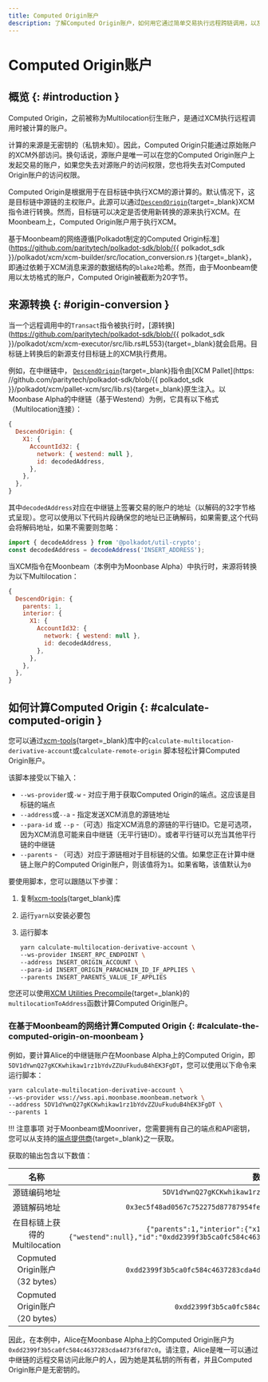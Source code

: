 ```yaml
---
title: Computed Origin账户
description: 了解Computed Origin账户，如何用它通过简单交易执行远程跨链调用，以及如何计算这些账户。
---
```


# Computed Origin账户

## 概览 {: #introduction }

Computed Origin，之前被称为Multilocation衍生账户，是通过XCM执行远程调用时被计算的账户。

计算的来源是无密钥的（私钥未知）。因此，Computed Origin只能通过原始账户的XCM外部访问。换句话说，源账户是唯一可以在您的Computed Origin账户上发起交易的账户，如果您失去对源账户的访问权限，您也将失去对Computed Origin账户的访问权限。

Computed Origin是根据用于在目标链中执行XCM的源计算的。默认情况下，这是目标链中源链的主权账户。此源可以通过[`DescendOrigin`](/builders/interoperability/xcm/core-concepts/instructions#descend-origin){target=\_blank}XCM指令进行转换。然而，目标链可以决定是否使用新转换的源来执行XCM。在Moonbeam上，Computed Origin账户用于执行XCM。

基于Moonbeam的网络遵循[Polkadot制定的Computed Origin标准](https://github.com/paritytech/polkadot-sdk/blob/{{ polkadot_sdk }}/polkadot/xcm/xcm-builder/src/location_conversion.rs ){target=\_blank}，即通过依赖于XCM消息来源的数据结构的`blake2`哈希。然而，由于Moonbeam使用以太坊格式的账户，Computed Origin被截断为20字节。

## 来源转换 {: #origin-conversion }

当一个远程调用中的`Transact`指令被执行时，[源转换](https://github.com/paritytech/polkadot-sdk/blob/{{ polkadot_sdk }}/polkadot/xcm/xcm-executor/src/lib.rs#L553){target=\_blank}就会启用。目标链上转换后的新源支付目标链上的XCM执行费用。

例如，在中继链中， [`DescendOrigin`](/builders/interoperability/xcm/core-concepts/instructions#descend-origin){target=\_blank}指令由[XCM Pallet](https: //github.com/paritytech/polkadot-sdk/blob/{{ polkadot_sdk }}/polkadot/xcm/pallet-xcm/src/lib.rs){target=\_blank}原生注入。以Moonbase Alpha的中继链（基于Westend）为例，它具有以下格式（Multilocation连接）：

```js
{
  DescendOrigin: {
    X1: {
      AccountId32: {
        network: { westend: null },
        id: decodedAddress,
      },
    },
  },
}
```

其中`decodedAddress`对应在中继链上签署交易的账户的地址（以解码的32字节格式呈现）。您可以使用以下代码片段确保您的地址已正确解码，如果需要,这个代码会将解码地址，如果不需要则忽略：

```js
import { decodeAddress } from '@polkadot/util-crypto';
const decodedAddress = decodeAddress('INSERT_ADDRESS');
```

当XCM指令在Moonbeam（本例中为Moonbase Alpha）中执行时，来源将转换为以下Multilocation：

```js
{
  DescendOrigin: {
    parents: 1,
    interior: {
      X1: {
        AccountId32: {
          network: { westend: null },
          id: decodedAddress,
        },
      },
    },
  },
}
```

## 如何计算Computed Origin {: #calculate-computed-origin }

您可以通过[xcm-tools](https://github.com/Moonsong-Labs/xcm-tools){target=\_blank}库中的`calculate-multilocation-derivative-account`或`calculate-remote-origin` 脚本轻松计算Computed Origin账户。

该脚本接受以下输入：

- `--ws-provider`或`-w` - 对应于用于获取Computed Origin的端点。这应该是目标链的端点
- `--address`或`--a` - 指定发送XCM消息的源链地址
- `--para-id` 或 `--p` -（可选）指定XCM消息的源链的平行链ID。它是可选项，因为XCM消息可能来自中继链（无平行链ID）。或者平行链可以充当其他平行链的中继链
- `--parents` - （可选）对应于源链相对于目标链的父值。如果您正在计算中继链上账户的Computed Origin账户，则该值将为`1`。如果省略，该值默认为`0`

要使用脚本，您可以跟随以下步骤：

1. 复制[xcm-tools](https://github.com/Moonsong-Labs/xcm-tools){target_blank}库

2. 运行`yarn`以安装必要包

3. 运行脚本

    ```bash
    yarn calculate-multilocation-derivative-account \
    --ws-provider INSERT_RPC_ENDPOINT \
    --address INSERT_ORIGIN_ACCOUNT \
    --para-id INSERT_ORIGIN_PARACHAIN_ID_IF_APPLIES \
    --parents INSERT_PARENTS_VALUE_IF_APPLIES
    ```

您还可以使用[XCM Utilities Precompile](/builders/interoperability/xcm/xcm-utils/){target=\_blank}的`multilocationToAddress`函数计算Computed Origin账户。

### 在基于Moonbeam的网络计算Computed Origin {: #calculate-the-computed-origin-on-moonbeam }

例如，要计算Alice的中继链账户在Moonbase Alpha上的Computed Origin，即`5DV1dYwnQ27gKCKwhikaw1rz1bYdvZZUuFkuduB4hEK3FgDT`，您可以使用以下命令来运行脚本：

```bash
yarn calculate-multilocation-derivative-account \
--ws-provider wss://wss.api.moonbase.moonbeam.network \
--address 5DV1dYwnQ27gKCKwhikaw1rz1bYdvZZUuFkuduB4hEK3FgDT \
--parents 1
```

!!! 注意事项
    对于Moonbeam或Moonriver，您需要拥有自己的端点和API密钥，您可以从支持的[端点提供商](/builders/get-started/endpoints/){target=\_blank}之一获取。

获取的输出包含以下数值：

|              名称               |                             数值                             |
| :-----------------------------: | :----------------------------------------------------------: |
|          源链编码地址           |      `5DV1dYwnQ27gKCKwhikaw1rz1bYdvZZUuFkuduB4hEK3FgDT`      |
|          源链解码地址           | `0x3ec5f48ad0567c752275d87787954fef72f557b8bfa5eefc88665fa0beb89a56` |
|  在目标链上获得的Multilocation  | `{"parents":1,"interior":{"x1":{"accountId32":{"network": {"westend":null},"id":"0xdd2399f3b5ca0fc584c4637283cda4d73f6f87c0afb2e78fdbbbf4ce26c2556c"}}}}` |
| Copmuted Origin账户（32 bytes） | `0xdd2399f3b5ca0fc584c4637283cda4d73f6f87c0afb2e78fdbbbf4ce26c2556c` |
| Copmuted Origin账户（20 bytes） |         `0xdd2399f3b5ca0fc584c4637283cda4d73f6f87c0`         |

因此，在本例中，Alice在Moonbase Alpha上的Computed Origin账户为`0xdd2399f3b5ca0fc584c4637283cda4d73f6f87c0`。请注意，Alice是唯一可以通过中继链的远程交易访问此账户的人，因为她是其私钥的所有者，并且Computed Origin账户是无密钥的。
